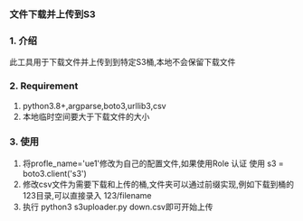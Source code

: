 ### 文件下载并上传到S3

### 1. 介绍
此工具用于下载文件并上传到到特定S3桶,本地不会保留下载文件

### 2. Requirement

1. python3.8+,argparse,boto3,urllib3,csv
2. 本地临时空间要大于下载文件的大小

### 3. 使用

1. 将profle_name='ue1'修改为自己的配置文件,如果使用Role 认证 使用 s3 = boto3.client('s3')
2. 修改csv文件为需要下载和上传的桶,文件夹可以通过前缀实现,例如下载到桶的123目录,可以直接录入 123/filename
3. 执行 python3 s3uploader.py down.csv即可开始上传

